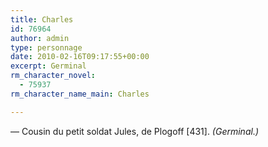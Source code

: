 ```yaml
---
title: Charles
id: 76964
author: admin
type: personnage
date: 2010-02-16T09:17:55+00:00
excerpt: Germinal
rm_character_novel:
  - 75937
rm_character_name_main: Charles

---
```

— Cousin du petit soldat Jules, de Plogoff [431]. _(Germinal.)_